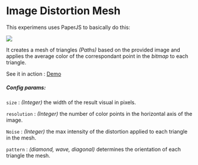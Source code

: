 # Image Distortion Mesh

This experimens uses PaperJS to basically do this:

<img src="https://preview.ibb.co/bZZ9WF/preview.png" />

It creates a mesh of triangles *(Paths)* based on the provided image and applies the average color of the correspondant point in the *bitmap* to each triangle.

See it in action : <a href="http://www.alacaesar.com/experiments/image-distortion-mesh/" target="_blank">Demo</a>

##### Config params:
`size` : *(Integer)* the width of the result visual in pixels.

`resolution` : *(Integer)* the number of color points in the horizontal axis of the image.

`Noise` : *(Integer)* the max intensity of the distortion applied to each triangle in the mesh.

`pattern` : *(diamond, wave, diagonal)* determines the orientation of each triangle the mesh.


